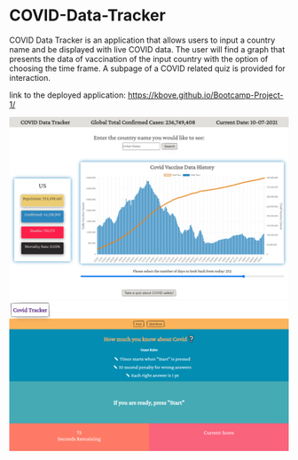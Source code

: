 # COVID-Data-Tracker
COVID Data Tracker is an application that allows users to input a country name and be displayed with live COVID data. The user will find a graph that presents the data of vaccination of the input country with the option of choosing the time frame. A subpage of a COVID related quiz is provided for interaction. 

link to the deployed application: https://kbove.github.io/Bootcamp-Project-1/

![Screenshot](assets/Img/screencapture-file-C-Users-Sherry-code-Bootcamp-Project-1-index-html-2021-10-07-22_34_19.png "homePage")
![Screenshot](assets/Img/screencapture-file-C-Users-Sherry-code-Bootcamp-Project-1-quiz-page-subpage-html-2021-10-07-22_34_29.png "quizPage")
